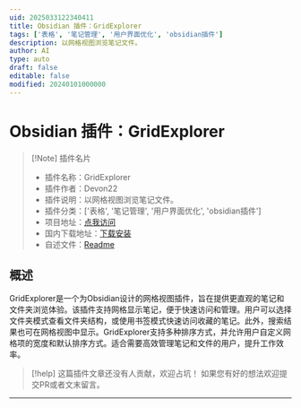 ```yaml
---
uid: 2025033122340411
title: Obsidian 插件：GridExplorer
tags: ['表格', '笔记管理', '用户界面优化', 'obsidian插件']
description: 以网格视图浏览笔记文件。
author: AI
type: auto
draft: false
editable: false
modified: 20240101000000
---
```


# Obsidian 插件：GridExplorer

> [!Note] 插件名片
> - 插件名称：GridExplorer
> - 插件作者：Devon22
> - 插件说明：以网格视图浏览笔记文件。
> - 插件分类：['表格', '笔记管理', '用户界面优化', 'obsidian插件']
> - 项目地址：[点我访问](https://github.com/Devon22/obsidian-gridexplorer)
> - 国内下载地址：[下载安装](https://pkmer.cn/products/plugin/pluginMarket/?gridexplorer)
> - 自述文件：[Readme](https://ghproxy.net/https://raw.githubusercontent.com/Devon22/obsidian-gridexplorer/main/README.md)



## 概述

GridExplorer是一个为Obsidian设计的网格视图插件，旨在提供更直观的笔记和文件夹浏览体验。该插件支持网格显示笔记，便于快速访问和管理。用户可以选择文件夹模式查看文件夹结构，或使用书签模式快速访问收藏的笔记。此外，搜索结果也可在网格视图中显示。GridExplorer支持多种排序方式，并允许用户自定义网格项的宽度和默认排序方式。适合需要高效管理笔记和文件的用户，提升工作效率。


> [!help] 
> 这篇插件文章还没有人贡献，欢迎占坑！
> 如果您有好的想法欢迎提交PR或者文末留言。
> 

---




